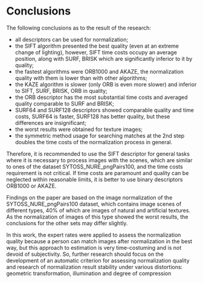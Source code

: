 <h1>Conclusions</h1>

The following conclusions as to the result of the research:

*	all descriptors can be used for normalization;
*	the SIFT algorithm presented the best quality (even at an extreme change of lighting), however, SIFT time costs occupy an average position, along with SURF, BRISK which are significantly inferior to it by quality;
*	the fastest algorithms were ORB1000 and AKAZE, the normalization quality with them is lower than with other algorithms;
*	the KAZE algorithm is slower (only ORB is even more slower) and inferior to SIFT, SURF, BRISK, ORB in quality;
*	the ORB descriptor has the most substantial time costs and averaged quality comparable to SURF and BRISK;
*	SURF64 and SURF128 descriptors showed comparable quality and time costs, SURF64 is faster, SURF128 has better quality, but these differences are insignificant;
*	the worst results were obtained for texture images;
*	the symmetric method usage for searching matches at the 2nd step doubles the time costs of the normalization process in general.

Therefore, it is recommended to use the SIFT descriptor for general tasks where it is necessary to process images with the scenes, which are similar to ones of the dataset SYTOSS_NURE_pngPairs100, and the time costs requirement is not critical.  If time costs are paramount and quality can be neglected within reasonable limits, it is better to use binary descriptors ORB1000 or AKAZE.

Findings on the paper are based on the image normalization of the SYTOSS_NURE_pngPairs100 dataset, which contains image scenes of different types, 40% of which are images of natural and artificial textures. As the normalization of images of this type showed the worst results, the conclusions for the other sets may differ slightly.

In this work, the expert rates were applied to assess the normalization quality because a person can match images after normalization in the best way, but this approach to estimation is very time-costuming and is not devoid of subjectivity. So, further research should focus on the development of an automatic criterion for assessing normalization quality and research of normalization result stability under various distortions: geometric transformation, illumination and degree of compression
